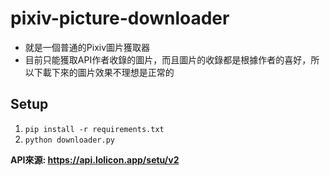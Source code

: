 # pixiv-picture-downloader

* 就是一個普通的Pixiv圖片獲取器
* 目前只能獲取API作者收錄的圖片，而且圖片的收錄都是根據作者的喜好，所以下載下來的圖片效果不理想是正常的

## Setup
1. `pip install -r requirements.txt`
2. `python downloader.py`


**API來源: https://api.lolicon.app/setu/v2**